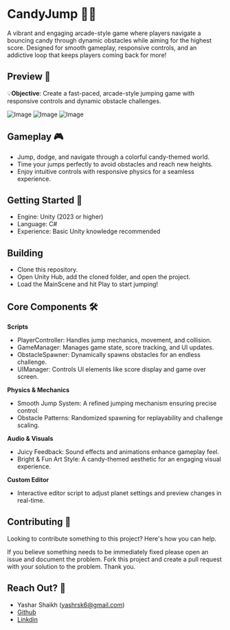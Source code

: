 **CandyJump 🍬🚀**
==========================

A vibrant and engaging arcade-style game where players navigate a bouncing candy through dynamic obstacles while aiming for the highest score. Designed for smooth gameplay, responsive controls, and an addictive loop that keeps players coming back for more!


**Preview 👀**
----------
💡**Objective**: Create a fast-paced, arcade-style jumping game with responsive controls and dynamic obstacle challenges.

![Image](https://github.com/user-attachments/assets/2ab2dc62-7875-49e4-ae22-56e4408ce9d3)
![Image](https://github.com/user-attachments/assets/f14260a1-6621-497b-bb72-857b1ceb364f)
![Image](https://github.com/user-attachments/assets/9769fafe-6b2c-44a4-9dba-74439c8f9a2a)

**Gameplay 🎮**
------------
* Jump, dodge, and navigate through a colorful candy-themed world.
* Time your jumps perfectly to avoid obstacles and reach new heights.
* Enjoy intuitive controls with responsive physics for a seamless experience.


**Getting Started 📃**
--------------
* Engine: Unity (2023 or higher)
* Language: C#
* Experience: Basic Unity knowledge recommended

**Building**
--------------
* Clone this repository.
* Open Unity Hub, add the cloned folder, and open the project.
* Load the MainScene and hit Play to start jumping!

**Core Components 🛠️**
--------------
**Scripts**
*  PlayerController: Handles jump mechanics, movement, and collision.
*  GameManager: Manages game state, score tracking, and UI updates.
*  ObstacleSpawner: Dynamically spawns obstacles for an endless challenge.
*  UIManager: Controls UI elements like score display and game over screen.


**Physics & Mechanics**
*  Smooth Jump System: A refined jumping mechanism ensuring precise control.
*  Obstacle Patterns: Randomized spawning for replayability and challenge scaling.


**Audio & Visuals**
*  Juicy Feedback: Sound effects and animations enhance gameplay feel.
*  Bright & Fun Art Style: A candy-themed aesthetic for an engaging visual experience.
  
**Custom Editor**
*  Interactive editor script to adjust planet settings and preview changes in real-time.

  
**Contributing 💪**
--------------
Looking to contribute something to this project? Here's how you can help.

If you believe something needs to be immediately fixed please open an issue and document the problem. 
Fork this project and create a pull request with your solution to the problem. Thank you.

**Reach Out? 💬**
----------

* Yashar Shaikh (yashrsk6@gmail.com)
* [Github](https://github.com/YasharShaikh)
* [Linkdin](https://www.linkedin.com/in/yashar-shaikh/)
